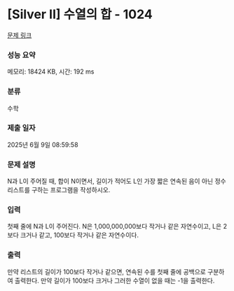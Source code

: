 # [Silver II] 수열의 합 - 1024 

[문제 링크](https://www.acmicpc.net/problem/1024) 

### 성능 요약

메모리: 18424 KB, 시간: 192 ms

### 분류

수학

### 제출 일자

2025년 6월 9일 08:59:58

### 문제 설명

<p>N과 L이 주어질 때, 합이 N이면서, 길이가 적어도 L인 가장 짧은 연속된 음이 아닌 정수 리스트를 구하는 프로그램을 작성하시오.</p>

### 입력 

 <p>첫째 줄에 N과 L이 주어진다. N은 1,000,000,000보다 작거나 같은 자연수이고, L은 2보다 크거나 같고, 100보다 작거나 같은 자연수이다.</p>

### 출력 

 <p>만약 리스트의 길이가 100보다 작거나 같으면, 연속된 수를 첫째 줄에 공백으로 구분하여 출력한다. 만약 길이가 100보다 크거나 그러한 수열이 없을 때는 -1을 출력한다.</p>

